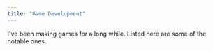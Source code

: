 ```yaml
---
title: "Game Development"
---
```


I've been making games for a long while. Listed here are some of the notable ones.
